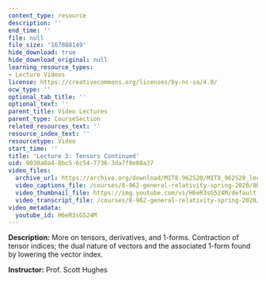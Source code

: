 ```yaml
---
content_type: resource
description: ''
end_time: ''
file: null
file_size: '167888149'
hide_download: true
hide_download_original: null
learning_resource_types:
- Lecture Videos
license: https://creativecommons.org/licenses/by-nc-sa/4.0/
ocw_type: ''
optional_tab_title: ''
optional_text: ''
parent_title: Video Lectures
parent_type: CourseSection
related_resources_text: ''
resource_index_text: ''
resourcetype: Video
start_time: ''
title: 'Lecture 3: Tensors Continued'
uid: 9038a0a4-8bc5-6c54-7736-3da7f0e08a37
video_files:
  archive_url: https://archive.org/download/MIT8.962S20/MIT8_962S20_lec03_300k.mp4
  video_captions_file: /courses/8-962-general-relativity-spring-2020/8b583c4a76f351e2881cef0f011a9d8f_H6eR3sG524M.vtt
  video_thumbnail_file: https://img.youtube.com/vi/H6eR3sG524M/default.jpg
  video_transcript_file: /courses/8-962-general-relativity-spring-2020/e76be907216aa182691ac751d957c2c5_H6eR3sG524M.pdf
video_metadata:
  youtube_id: H6eR3sG524M
---
```


**Description:** More on tensors, derivatives, and 1-forms. Contraction of tensor indices; the dual nature of vectors and the associated 1-form found by lowering the vector index.

**Instructor:** Prof. Scott Hughes

